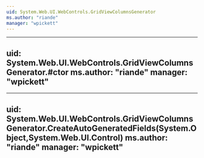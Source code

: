 ```yaml
---
uid: System.Web.UI.WebControls.GridViewColumnsGenerator
ms.author: "riande"
manager: "wpickett"
---
```


---
uid: System.Web.UI.WebControls.GridViewColumnsGenerator.#ctor
ms.author: "riande"
manager: "wpickett"
---

---
uid: System.Web.UI.WebControls.GridViewColumnsGenerator.CreateAutoGeneratedFields(System.Object,System.Web.UI.Control)
ms.author: "riande"
manager: "wpickett"
---
